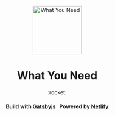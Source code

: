 <p align="center">
  <a href="https://reallei.com">
    <img src="https://png.icons8.com/color/500/3498db/sonic-the-hedgehog-1.png" alt="What You Need" width="128" />
  </a>
</p>
<h1 align="center">
  What You Need
</h1>

<p align="center">
  :rocket:
</p>
<h4 align="center">
  Build with <a href="https://www.gatsbyjs.com/">Gatsbyjs</a>&nbsp;&nbsp;&nbsp;Powered by <a href="https://www.netlify.com/">Netlify</a>
</h4>
